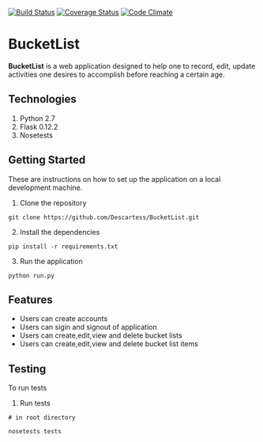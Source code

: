 [![Build Status](https://travis-ci.org/Descartess/BucketList.svg?branch=master)](https://travis-ci.org/Descartess/BucketList)
[![Coverage Status](https://coveralls.io/repos/github/Descartess/BucketList/badge.svg)](https://coveralls.io/github/Descartess/BucketList)
[![Code Climate](https://codeclimate.com/github/Descartess/BucketList/badges/gpa.svg)](https://codeclimate.com/github/Descartess/BucketList)
# BucketList
**BucketList** is a web application designed to help one to record, edit, update activities one desires to accomplish before reaching a certain age.

## Technologies
1. Python 2.7
2. Flask 0.12.2
3. Nosetests


## Getting Started
These are instructions on how to set up the application on a local development machine.

1. Clone the repository 
```
git clone https://github.com/Descartess/BucketList.git
```
2. Install the dependencies
```
pip install -r requirements.txt
```

3. Run the application 
```
python run.py 
```
## Features 
* Users can create accounts
* Users can sigin and signout of application
* Users can create,edit,view and delete bucket lists
* Users can create,edit,view and delete bucket list items

## Testing
To run tests 
1. Run tests
```
# in root directory

nosetests tests
```


